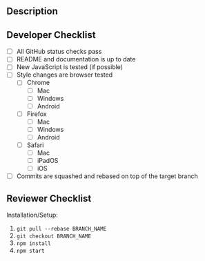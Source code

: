 <!-- Delete anything not relevant to the pull request -->

## Description
<!-- Write a description of work included in the pull request -->

## Developer Checklist
- [ ] All GitHub status checks pass
- [ ] README and documentation is up to date
- [ ] New JavaScript is tested (if possible)
- [ ] Style changes are browser tested
  - [ ] Chrome
    - [ ] Mac
    - [ ] Windows
    - [ ] Android
  - [ ] Firefox
    - [ ] Mac
    - [ ] Windows
    - [ ] Android
  - [ ] Safari
    - [ ] Mac
    - [ ] iPadOS
    - [ ] iOS
- [ ] Commits are squashed and rebased on top of the target branch

## Reviewer Checklist

Installation/Setup:

1. `git pull --rebase BRANCH_NAME`
1. `git checkout BRANCH_NAME`
1. `npm install`
1. `npm start`
<!-- further instructions for how to validate the changes work as intended -->
